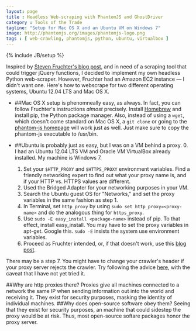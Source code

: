```yaml
---
layout: page 
title : Headless Web-scraping with PhantomJS and GhostDriver 
category : Tools of the Trade
tagline: "Setup for Mac OS X and an Ubuntu VM on Windows 7"
image: http://phantomjs.org/images/phantomjs-logo.png
tags : [ web-crawling, phantomjs, python, ubuntu, virtualbox ]
---
```

{% include JB/setup %}

Inspired by [Steven Fruchter's blog post](http://fruchterco.com/post/53164489086/python-headless-web-browser-scraping-on-amazon-linux),
and in need of a scraping tool that could trigger jQuery functions, I decided to implement my own headless
Python web-scraper. However, Fruchter had an Amazon EC2 instance &#8212; I didn't want one. Here's how to webscrape for two
different operating systems, Ubuntu 12.04 LTS and Mac OS X.

- ##Mac OS X setup is phenomneally easy, as always.
In fact, you can follow Fruchter's instructions *almost* precisely. Install [Homebrew](http://brew.sh/) and install pip,
the Python package manager. Also, instead of using a `wget`, which doesn't come standard on Mac OS X, a `git clone` 
or going to the [phantom-js homepage](http://phantomjs.org/) will work just as well. Just make sure to copy
the phantom-js executable to /usr/bin.

- ##Ubuntu is probably just as easy, but I was on a VM behind a proxy.
  0.  I had an Ubuntu 12.04 LTS VM and Oracle VM VirtualBox already installed. My machine is Windows 7.
  1.  Set your `$HTTP_PROXY` and `$HTTPS_PROXY` environment variables. Find a friendly networking expert to find
      out what your proxy name is, and if your HTTP vs. HTTPS values are different.
  2.  Used the Bridged Adapter for your networking purposes in your VM.
  3.  Search the Ubuntu guest OS for "Networks," and set the proxy variables in the same fashion as step 1.
  4.  In Terminal, set `http_proxy` by using `sudo set http_proxy=<proxy-name>` and do the analogous thing for `https_proxy`.
  5.  Use `sudo -E easy_install <package-name>` instead of pip. To that effect, install easy_install. You may 
      have to set the proxy variables in apt-get. Google this. `sudo -E` insists the system use environment
      variables.
  6.  Proceed as Fruchter intended, or, if that doesn't work, use this [blog post](http://python.dzone.com/articles/python-testing-phantomjs).

There may be a step 7. You might have to change your crawler's header if your proxy server rejects the crawler.
Try following the advice [here](https://coderwall.com/p/9jgaeq), with the caveat that I have not yet tried it.

##Why are http proxies there?
Proxies give all machines connected to a network the same IP when sending information out into the world and receiving it.
They exist for security purposes, masking the identity of individual machines.
##Why does open-source software obey them?
Seeing that they exist for security purposes, an machine that could sidestep the proxy would be at risk.
Thus, most open-source softare packages honor the proxy server.
